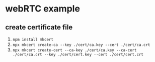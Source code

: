 # webRTC example

## create certificate file
1. `npm install mkcert`
2. `npx mkcert create-ca --key ./cert/ca.key --cert ./cert/ca.crt `
2. `npx mkcert create-cert --ca-key ./cert/ca.key --ca-cert ./cert/ca.crt --key ./cert/cert.key --cert ./cert/cert.crt`